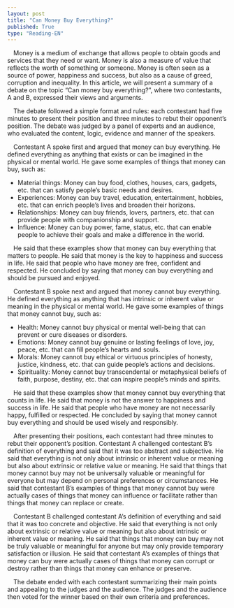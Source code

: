 ```yaml
---
layout: post
title: "Can Money Buy Everything?"
published: True
type: "Reading-EN"
---
```


​&emsp;Money is a medium of exchange that allows people to obtain goods and services that they need or want. Money is also a measure of value that reflects the worth of something or someone. Money is often seen as a source of power, happiness and success, but also as a cause of greed, corruption and inequality. In this article, we will present a summary of a debate on the topic “Can money buy everything?”, where two contestants, A and B, expressed their views and arguments.

​&emsp;The debate followed a simple format and rules: each contestant had five minutes to present their position and three minutes to rebut their opponent’s position. The debate was judged by a panel of experts and an audience, who evaluated the content, logic, evidence and manner of the speakers.

​&emsp;Contestant A spoke first and argued that money can buy everything. He defined everything as anything that exists or can be imagined in the physical or mental world. He gave some examples of things that money can buy, such as:

- Material things: Money can buy food, clothes, houses, cars, gadgets, etc. that can satisfy people’s basic needs and desires.
- Experiences: Money can buy travel, education, entertainment, hobbies, etc. that can enrich people’s lives and broaden their horizons.
- Relationships: Money can buy friends, lovers, partners, etc. that can provide people with companionship and support.
- Influence: Money can buy power, fame, status, etc. that can enable people to achieve their goals and make a difference in the world.

&emsp;He said that these examples show that money can buy everything that matters to people. He said that money is the key to happiness and success in life. He said that people who have money are free, confident and respected. He concluded by saying that money can buy everything and should be pursued and enjoyed.

&emsp;Contestant B spoke next and argued that money cannot buy everything. He defined everything as anything that has intrinsic or inherent value or meaning in the physical or mental world. He gave some examples of things that money cannot buy, such as:

- Health: Money cannot buy physical or mental well-being that can prevent or cure diseases or disorders.
- Emotions: Money cannot buy genuine or lasting feelings of love, joy, peace, etc. that can fill people’s hearts and souls.
- Morals: Money cannot buy ethical or virtuous principles of honesty, justice, kindness, etc. that can guide people’s actions and decisions.
- Spirituality: Money cannot buy transcendental or metaphysical beliefs of faith, purpose, destiny, etc. that can inspire people’s minds and spirits.

​&emsp;He said that these examples show that money cannot buy everything that counts in life. He said that money is not the answer to happiness and success in life. He said that people who have money are not necessarily happy, fulfilled or respected. He concluded by saying that money cannot buy everything and should be used wisely and responsibly.

​&emsp;After presenting their positions, each contestant had three minutes to rebut their opponent’s position. Contestant A challenged contestant B’s definition of everything and said that it was too abstract and subjective. He said that everything is not only about intrinsic or inherent value or meaning but also about extrinsic or relative value or meaning. He said that things that money cannot buy may not be universally valuable or meaningful for everyone but may depend on personal preferences or circumstances. He said that contestant B’s examples of things that money cannot buy were actually cases of things that money can influence or facilitate rather than things that money can replace or create.

​&emsp;Contestant B challenged contestant A’s definition of everything and said that it was too concrete and objective. He said that everything is not only about extrinsic or relative value or meaning but also about intrinsic or inherent value or meaning. He said that things that money can buy may not be truly valuable or meaningful for anyone but may only provide temporary satisfaction or illusion. He said that contestant A’s examples of things that money can buy were actually cases of things that money can corrupt or destroy rather than things that money can enhance or preserve.

​&emsp;The debate ended with each contestant summarizing their main points and appealing to the judges and the audience. The judges and the audience then voted for the winner based on their own criteria and preferences.